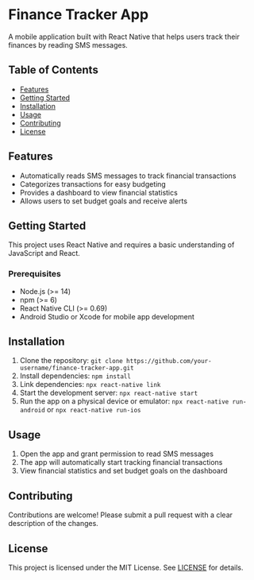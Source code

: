 # Finance Tracker App

A mobile application built with React Native that helps users track their finances by reading SMS messages.

## Table of Contents

* [Features](#features)
* [Getting Started](#getting-started)
* [Installation](#installation)
* [Usage](#usage)
* [Contributing](#contributing)
* [License](#license)

## Features

* Automatically reads SMS messages to track financial transactions
* Categorizes transactions for easy budgeting
* Provides a dashboard to view financial statistics
* Allows users to set budget goals and receive alerts

## Getting Started

This project uses React Native and requires a basic understanding of JavaScript and React.

### Prerequisites

* Node.js (>= 14)
* npm (>= 6)
* React Native CLI (>= 0.69)
* Android Studio or Xcode for mobile app development

## Installation

1. Clone the repository: `git clone https://github.com/your-username/finance-tracker-app.git`
2. Install dependencies: `npm install`
3. Link dependencies: `npx react-native link`
4. Start the development server: `npx react-native start`
5. Run the app on a physical device or emulator: `npx react-native run-android` or `npx react-native run-ios`

## Usage

1. Open the app and grant permission to read SMS messages
2. The app will automatically start tracking financial transactions
3. View financial statistics and set budget goals on the dashboard

## Contributing

Contributions are welcome! Please submit a pull request with a clear description of the changes.

## License

This project is licensed under the MIT License. See [LICENSE](LICENSE) for details.